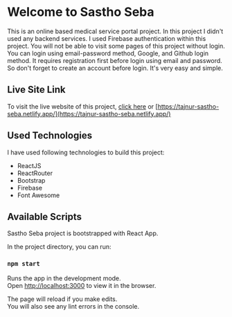 # Welcome to Sastho Seba

This is an online based medical service portal project. In this project I didn't used any backend services. I used Firebase authentication within this project. You will not be able to visit some pages of this project without login. You can login using email-password method, Google, and Github login method. It requires registration first before login using email and password. So don't forget to create an account before login. It's very easy and simple.

## Live Site Link 

To visit the live website of this project, [click here](https://tajnur-sastho-seba.netlify.app/) or [https://tajnur-sastho-seba.netlify.app/](https://tajnur-sastho-seba.netlify.app/)

## Used Technologies

I have used following technologies to build this project:
- ReactJS
- ReactRouter
- Bootstrap
- Firebase
- Font Awesome

## Available Scripts

Sastho Seba project is bootstrapped with React App.

In the project directory, you can run:

### `npm start`

Runs the app in the development mode.\
Open [http://localhost:3000](http://localhost:3000) to view it in the browser.

The page will reload if you make edits.\
You will also see any lint errors in the console.


